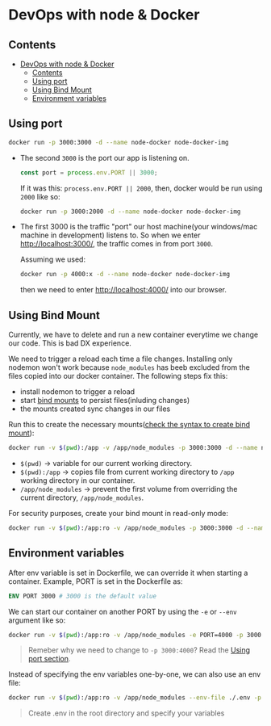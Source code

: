 # DevOps with node & Docker

## Contents

- [DevOps with node \& Docker](#devops-with-node--docker)
  - [Contents](#contents)
  - [Using port](#using-port)
  - [Using Bind Mount](#using-bind-mount)
  - [Environment variables](#environment-variables)

## Using port

```bash
docker run -p 3000:3000 -d --name node-docker node-docker-img
```

- The second `3000` is the port our app is listening on.

  ```js
  const port = process.env.PORT || 3000;
  ```

  If it was this: `process.env.PORT || 2000`, then, docker would be run using `2000` like so:

  ```bash
  docker run -p 3000:2000 -d --name node-docker node-docker-img
  ```

- The first 3000 is the traffic "port" our host machine(your windows/mac machine in development) listens to. So when we enter [http://localhost:3000/](http://localhost:3000/), the traffic comes in from port `3000`.
  
  Assuming we used:

  ```bash
  docker run -p 4000:x -d --name node-docker node-docker-img
  ```
  
  then we need to enter [http://localhost:4000/](http://localhost:4000/) into our browser.

## Using Bind Mount

Currently, we have to delete and run a new container everytime we change our code. This is bad DX experience.

We need to trigger a reload each time a file changes. Installing only nodemon won't work because `node_modules` has beeb excluded from the files copied into our docker container. The following steps fix this:

- install nodemon to trigger a reload
- start [bind mounts](https://docs.docker.com/storage/bind-mounts/) to persist files(inluding changes)
- the mounts created sync changes in our files

Run this to create the necessary mounts([check the syntax to create bind mount](https://docs.docker.com/storage/bind-mounts/#start-a-container-with-a-bind-mount)):

```bash
docker run -v $(pwd):/app -v /app/node_modules -p 3000:3000 -d --name node-docker node-docker-img
```

- `$(pwd)` -> variable for our current working directory.
- `$(pwd):/app` -> copies file from current working directory to `/app` working directory in our container.
- `/app/node_modules` -> prevent the first volume from overriding the current directory, `/app/node_modules`.

For security purposes, create your bind mount in read-only mode:

```bash
docker run -v $(pwd):/app:ro -v /app/node_modules -p 3000:3000 -d --name node-docker node-docker-img
```

## Environment variables

After env variable is set in Dockerfile, we can override it when starting a container. Example, PORT is set in the Dockerfile as:

```Dockerfile
ENV PORT 3000 # 3000 is the default value
```

We can start our container on another PORT by using the `-e` or `--env` argument like so:

```bash
docker run -v $(pwd):/app:ro -v /app/node_modules -e PORT=4000 -p 3000:4000 -d --name node-docker node-docker-img
```

> Remeber why we need to change to `-p 3000:4000`? Read the [Using port section](#using-port).

Instead of specifying the env variables one-by-one, we can also use an env file:

```bash
docker run -v $(pwd):/app:ro -v /app/node_modules --env-file ./.env -p 3000:4000 -d --name node-docker node-docker-img
```

> Create .env in the root directory and specify your variables
